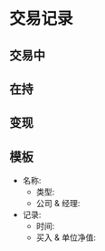 # 交易记录

## 交易中



## 在持



## 变现



## 模板
- 名称: 
    - 类型: 
    - 公司 & 经理: 
- 记录:
    - 时间: 
    - 买入 & 单位净值: 
